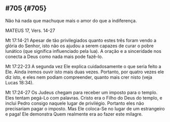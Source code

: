 ## #705 {#705}

Não há nada que machuque mais o amor do que a indiferença.

MATEUS 17, Vers. 14-27

Mt 17:14-21 Apesar de tão privilegiados quanto estes três foram vendo a glória do Senhor, isto não os ajudou a serem capazes de curar o pobre lunático (que significa influenciado pela lua). A oração e a sinceridade nos conecta a Deus como nada mais pode fazê-lo.

Mt 17:22-23 A segunda vez Ele explica cuidadosamente o que seria feito a Ele. Ainda iremos ouvir isto mais duas vezes. Portanto, por quatro vezes ele diz isto, e eles nem podiam compreender, quanto mais crer nisto (veja Lucas 18:34).

Mt 17:24-27 Os Judeus chegam para receber um imposto para o templo. Eles tentam pegá-Lo com palavras. Cristo era o Filho do Deus do templo, e inclui Pedro consigo naquele lugar de privilégio. Portanto eles não precisariam pagar o imposto. Mas Ele coloca-Se no lugar de um estrangeiro e paga! Ele demonstra Quem realmente era ao fazer este milagre.